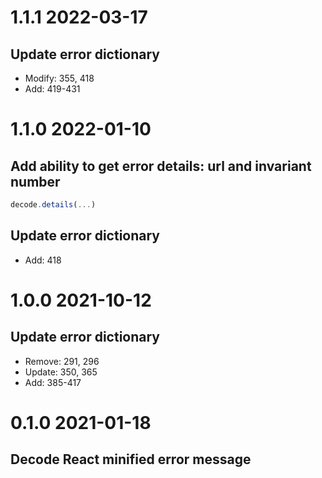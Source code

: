 # 1.1.1 2022-03-17
## Update error dictionary
- Modify: 355, 418
- Add: 419-431

# 1.1.0 2022-01-10
## Add ability to get error details: url and invariant number
```js
decode.details(...)
```

## Update error dictionary
- Add: 418

# 1.0.0 2021-10-12
## Update error dictionary
- Remove: 291, 296
- Update: 350, 365
- Add: 385-417

# 0.1.0 2021-01-18
## Decode React minified error message
